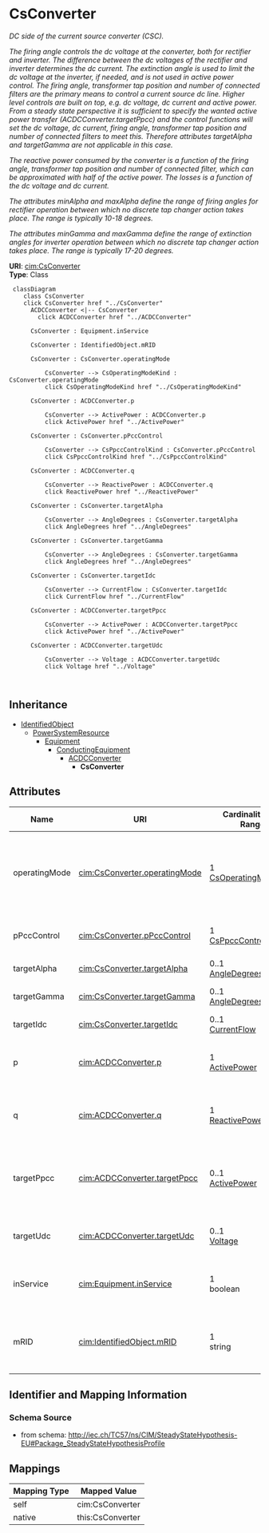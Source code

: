 # CsConverter


_DC side of the current source converter (CSC)._

_The firing angle controls the dc voltage at the converter, both for rectifier and inverter. The difference between the dc voltages of the rectifier and inverter determines the dc current. The extinction angle is used to limit the dc voltage at the inverter, if needed, and is not used in active power control. The firing angle, transformer tap position and number of connected filters are the primary means to control a current source dc line. Higher level controls are built on top, e.g. dc voltage, dc current and active power. From a steady state perspective it is sufficient to specify the wanted active power transfer (ACDCConverter.targetPpcc) and the control functions will set the dc voltage, dc current, firing angle, transformer tap position and number of connected filters to meet this. Therefore attributes targetAlpha and targetGamma are not applicable in this case._

_The reactive power consumed by the converter is a function of the firing angle, transformer tap position and number of connected filter, which can be approximated with half of the active power. The losses is a function of the dc voltage and dc current._

_The attributes minAlpha and maxAlpha define the range of firing angles for rectifier operation between which no discrete tap changer action takes place. The range is typically 10-18 degrees._

_The attributes minGamma and maxGamma define the range of extinction angles for inverter operation between which no discrete tap changer action takes place. The range is typically 17-20 degrees._





**URI**: [cim:CsConverter](http://iec.ch/TC57/CIM100#CsConverter)<br />
**Type**: Class




```mermaid
 classDiagram
    class CsConverter
    click CsConverter href "../CsConverter"
      ACDCConverter <|-- CsConverter
        click ACDCConverter href "../ACDCConverter"
      
      CsConverter : Equipment.inService
        
      CsConverter : IdentifiedObject.mRID
        
      CsConverter : CsConverter.operatingMode
        
          CsConverter --> CsOperatingModeKind : CsConverter.operatingMode
          click CsOperatingModeKind href "../CsOperatingModeKind"
        
      CsConverter : ACDCConverter.p
        
          CsConverter --> ActivePower : ACDCConverter.p
          click ActivePower href "../ActivePower"
        
      CsConverter : CsConverter.pPccControl
        
          CsConverter --> CsPpccControlKind : CsConverter.pPccControl
          click CsPpccControlKind href "../CsPpccControlKind"
        
      CsConverter : ACDCConverter.q
        
          CsConverter --> ReactivePower : ACDCConverter.q
          click ReactivePower href "../ReactivePower"
        
      CsConverter : CsConverter.targetAlpha
        
          CsConverter --> AngleDegrees : CsConverter.targetAlpha
          click AngleDegrees href "../AngleDegrees"
        
      CsConverter : CsConverter.targetGamma
        
          CsConverter --> AngleDegrees : CsConverter.targetGamma
          click AngleDegrees href "../AngleDegrees"
        
      CsConverter : CsConverter.targetIdc
        
          CsConverter --> CurrentFlow : CsConverter.targetIdc
          click CurrentFlow href "../CurrentFlow"
        
      CsConverter : ACDCConverter.targetPpcc
        
          CsConverter --> ActivePower : ACDCConverter.targetPpcc
          click ActivePower href "../ActivePower"
        
      CsConverter : ACDCConverter.targetUdc
        
          CsConverter --> Voltage : ACDCConverter.targetUdc
          click Voltage href "../Voltage"
        
      
```





## Inheritance
* [IdentifiedObject](IdentifiedObject.md)
    * [PowerSystemResource](PowerSystemResource.md)
        * [Equipment](Equipment.md)
            * [ConductingEquipment](ConductingEquipment.md)
                * [ACDCConverter](ACDCConverter.md)
                    * **CsConverter**



## Attributes


| Name | URI | Cardinality and Range | Description | Inheritance |
| ---  | --- | --- | --- | --- |
| operatingMode | [cim:CsConverter.operatingMode](http://iec.ch/TC57/CIM100#CsConverter.operatingMode) | 1 <br />  [CsOperatingModeKind](CsOperatingModeKind.md)  | Indicates whether the DC pole is operating as an inverter or as a rectifier | direct |
| pPccControl | [cim:CsConverter.pPccControl](http://iec.ch/TC57/CIM100#CsConverter.pPccControl) | 1 <br />  [CsPpccControlKind](CsPpccControlKind.md)  | Kind of active power control | direct |
| targetAlpha | [cim:CsConverter.targetAlpha](http://iec.ch/TC57/CIM100#CsConverter.targetAlpha) | 0..1 <br />  [AngleDegrees](AngleDegrees.md)  | Target firing angle | direct |
| targetGamma | [cim:CsConverter.targetGamma](http://iec.ch/TC57/CIM100#CsConverter.targetGamma) | 0..1 <br />  [AngleDegrees](AngleDegrees.md)  | Target extinction angle | direct |
| targetIdc | [cim:CsConverter.targetIdc](http://iec.ch/TC57/CIM100#CsConverter.targetIdc) | 0..1 <br />  [CurrentFlow](CurrentFlow.md)  | DC current target value | direct |
| p | [cim:ACDCConverter.p](http://iec.ch/TC57/CIM100#ACDCConverter.p) | 1 <br />  [ActivePower](ActivePower.md)  | Active power at the point of common coupling | [ACDCConverter](ACDCConverter.md) |
| q | [cim:ACDCConverter.q](http://iec.ch/TC57/CIM100#ACDCConverter.q) | 1 <br />  [ReactivePower](ReactivePower.md)  | Reactive power at the point of common coupling | [ACDCConverter](ACDCConverter.md) |
| targetPpcc | [cim:ACDCConverter.targetPpcc](http://iec.ch/TC57/CIM100#ACDCConverter.targetPpcc) | 0..1 <br />  [ActivePower](ActivePower.md)  | Real power injection target in AC grid, at point of common coupling | [ACDCConverter](ACDCConverter.md) |
| targetUdc | [cim:ACDCConverter.targetUdc](http://iec.ch/TC57/CIM100#ACDCConverter.targetUdc) | 0..1 <br />  [Voltage](Voltage.md)  | Target value for DC voltage magnitude | [ACDCConverter](ACDCConverter.md) |
| inService | [cim:Equipment.inService](http://iec.ch/TC57/CIM100#Equipment.inService) | 1 <br />  boolean  | Specifies the availability of the equipment | [Equipment](Equipment.md) |
| mRID | [cim:IdentifiedObject.mRID](http://iec.ch/TC57/CIM100#IdentifiedObject.mRID) | 1 <br />  string  | Master resource identifier issued by a model authority | [IdentifiedObject](IdentifiedObject.md) |









## Identifier and Mapping Information







### Schema Source


* from schema: http://iec.ch/TC57/ns/CIM/SteadyStateHypothesis-EU#Package_SteadyStateHypothesisProfile





## Mappings

| Mapping Type | Mapped Value |
| ---  | ---  |
| self | cim:CsConverter |
| native | this:CsConverter |




